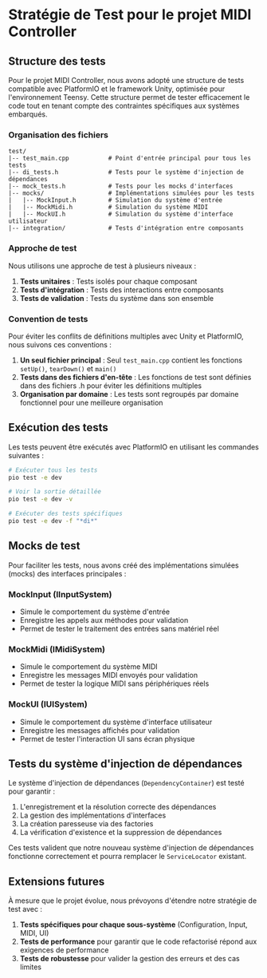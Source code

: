 # Stratégie de Test pour le projet MIDI Controller

## Structure des tests

Pour le projet MIDI Controller, nous avons adopté une structure de tests compatible avec PlatformIO et le framework Unity, optimisée pour l'environnement Teensy. Cette structure permet de tester efficacement le code tout en tenant compte des contraintes spécifiques aux systèmes embarqués.

### Organisation des fichiers

```
test/
|-- test_main.cpp           # Point d'entrée principal pour tous les tests
|-- di_tests.h              # Tests pour le système d'injection de dépendances
|-- mock_tests.h            # Tests pour les mocks d'interfaces
|-- mocks/                  # Implémentations simulées pour les tests
|   |-- MockInput.h         # Simulation du système d'entrée
|   |-- MockMidi.h          # Simulation du système MIDI
|   |-- MockUI.h            # Simulation du système d'interface utilisateur
|-- integration/            # Tests d'intégration entre composants
```

### Approche de test

Nous utilisons une approche de test à plusieurs niveaux :

1. **Tests unitaires** : Tests isolés pour chaque composant
2. **Tests d'intégration** : Tests des interactions entre composants
3. **Tests de validation** : Tests du système dans son ensemble

### Convention de tests

Pour éviter les conflits de définitions multiples avec Unity et PlatformIO, nous suivons ces conventions :

1. **Un seul fichier principal** : Seul `test_main.cpp` contient les fonctions `setUp()`, `tearDown()` et `main()`
2. **Tests dans des fichiers d'en-tête** : Les fonctions de test sont définies dans des fichiers .h pour éviter les définitions multiples
3. **Organisation par domaine** : Les tests sont regroupés par domaine fonctionnel pour une meilleure organisation

## Exécution des tests

Les tests peuvent être exécutés avec PlatformIO en utilisant les commandes suivantes :

```bash
# Exécuter tous les tests
pio test -e dev

# Voir la sortie détaillée
pio test -e dev -v

# Exécuter des tests spécifiques
pio test -e dev -f "*di*"
```

## Mocks de test

Pour faciliter les tests, nous avons créé des implémentations simulées (mocks) des interfaces principales :

### MockInput (IInputSystem)
- Simule le comportement du système d'entrée
- Enregistre les appels aux méthodes pour validation
- Permet de tester le traitement des entrées sans matériel réel

### MockMidi (IMidiSystem)
- Simule le comportement du système MIDI
- Enregistre les messages MIDI envoyés pour validation
- Permet de tester la logique MIDI sans périphériques réels

### MockUI (IUISystem)
- Simule le comportement du système d'interface utilisateur
- Enregistre les messages affichés pour validation
- Permet de tester l'interaction UI sans écran physique

## Tests du système d'injection de dépendances

Le système d'injection de dépendances (`DependencyContainer`) est testé pour garantir :

1. L'enregistrement et la résolution correcte des dépendances
2. La gestion des implémentations d'interfaces
3. La création paresseuse via des factories
4. La vérification d'existence et la suppression de dépendances

Ces tests valident que notre nouveau système d'injection de dépendances fonctionne correctement et pourra remplacer le `ServiceLocator` existant.

## Extensions futures

À mesure que le projet évolue, nous prévoyons d'étendre notre stratégie de test avec :

1. **Tests spécifiques pour chaque sous-système** (Configuration, Input, MIDI, UI)
2. **Tests de performance** pour garantir que le code refactorisé répond aux exigences de performance
3. **Tests de robustesse** pour valider la gestion des erreurs et des cas limites
